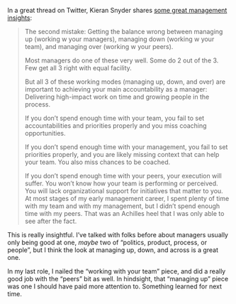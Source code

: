 In a great thread on Twitter, Kieran Snyder shares [some great management insights](https://twitter.com/KieranSnyder/status/1308128945447944192):

>The second mistake: Getting the balance wrong between managing up (working w your managers), managing down (working w your team), and managing over (working w your peers).
>
>Most managers do one of these very well. Some do 2 out of the 3. Few get all 3 right with equal facility.
>
>But all 3 of these working modes (managing up, down, and over) are important to achieving your main accountability as a manager: Delivering high-impact work on time and growing people in the process.
>
>If you don’t spend enough time with your team, you fail to set accountabilities and priorities properly and you miss coaching opportunities.
>
>If you don’t spend enough time with your management, you fail to set priorities properly, and you are likely missing context that can help your team. You also miss chances to be coached.
>
>If you don’t spend enough time with your peers, your execution will suffer. You won’t know how your team is performing or perceived. You will lack organizational support for initiatives that matter to you.
>At most stages of my early management career, I spent plenty of time with my team and with my management, but I didn’t spend enough time with my peers. That was an Achilles heel that I was only able to see after the fact.

This is really insightful. I’ve talked with folks before about managers usually only being good at one, *maybe* two of “politics, product, process, or people”, but I think the look at managing up, down, and across is a great one.

In my last role, I nailed the “working with your team” piece, and did a really good job with the “peers” bit as well. In hindsight, that “managing up” piece was one I should have paid more attention to. Something learned for next time.